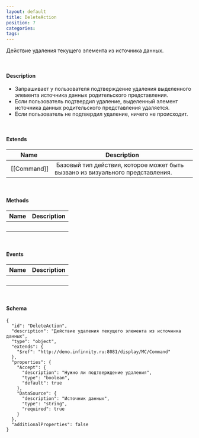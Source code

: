 ```yaml
---
layout: default
title: DeleteAction
position: 7
categories: 
tags: 
---
```


Действие удаления текущего элемента из источника данных.

   

#### Description

* Запрашивает у пользователя подтверждение удаления выделенного элемента источника данных родительского представления.
* Если пользователь подтвердил удаление, выделенный элемент источника данных родительского представления удаляется.
* Если пользователь не подтвердил удаление, ничего не происходит.

   

#### Extends

|Name|Description|
|----|-----------|
| [[Command]]| Базовый тип действия, которое может быть вызвано из визуального представления.|

   

#### Methods

|Name|Description|
|----|-----------|
| | |

    

#### Events

|Name|Description|
|----|-----------|
| | |

   

#### Schema

```
{
  "id": "DeleteAction",
  "description": "Действие удаления текущего элемента из источника данных",
  "type": "object",
  "extends": {
    "$ref": "http://demo.infinnity.ru:8081/display/MC/Command"
  },
  "properties": {
    "Accept": {
      "description": "Нужно ли подтверждение удаления",
      "type": "boolean",
      "default": true
    },
    "DataSource": {
      "description": "Источник данных",
      "type": "string",
      "required": true
    }
  },
  "additionalProperties": false
}
```

     

 

